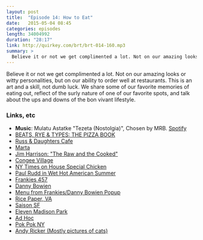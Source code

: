```yaml
---
layout: post
title:  "Episode 14: How to Eat"
date:   2015-05-04 08:45
categories: episodes
length: 34004992
duration: "28:17"
link: http://quirkey.com/brt/brt-014-160.mp3
summary: >
  Believe it or not we get complimented a lot. Not on our amazing looks or witty personalities, but on our ability to order well at restaurants. This is an art and a skill, not dumb luck. We share some of our favorite memories of eating out, reflect of the surly nature of one of our favorite spots, and talk about the ups and downs of the bon vivant lifestyle.
---
```

Believe it or not we get complimented a lot. Not on our amazing looks or witty personalities, but on our ability to order well at restaurants. This is an art and a skill, not dumb luck. We share some of our favorite memories of eating out, reflect of the surly nature of one of our favorite spots, and talk about the ups and downs of the bon vivant lifestyle.

<!-- more -->

### Links, etc

* <strong>Music</strong>: Mulatu Astatke "Tezeta (Nostolgia)", Chosen by MRB. [Spotify](https://open.spotify.com/track/414J8tKHbtF16XOiHGBEso)
* [BEATS, RYE & TYPES: THE PIZZA BOOK](http://beatsryetypes.com/pizza)
* [Russ & Daughters Cafe](http://www.russanddaughterscafe.com/)
* [Marta](http://www.martamanhattan.com/)
* [Jim Harrison: "The Raw and the Cooked"](http://www.amazon.com/The-Raw-Cooked-Adventures-Gourmand/dp/080213937X)
* [Congee Village](http://www.congeevillagerestaurants.com/)
* [NY Times on House Special Chicken](http://www.nytimes.com/2009/10/07/dining/07chick.html)
* [Paul Rudd in Wet Hot American Summer](https://www.youtube.com/watch?v=ND7yJ7sMosk)
* [Frankies 457](http://www.frankiesspuntino.com/457/457.html)
* [Danny Bowien](https://twitter.com/dannybowien)
* [Menu from Frankies/Danny Bowien Popup](https://instagram.com/p/Wx5f8qJLOV/)
* [Rice Paper, VA](http://ricepaper-tasteofvietnam.com/)
* [Saison SF](http://saisonsf.com/)
* [Eleven Madison Park](http://elevenmadisonpark.com/)
* [Ad Hoc](http://www.thomaskeller.com/ad-hoc)
* [Pok Pok NY](http://www.pokpokny.com/home/)
* [Andy Ricker (Mostly pictures of cats)](https://twitter.com/pawkhrua)
